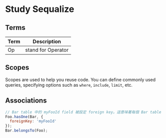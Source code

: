 # Study Sequalize

## Terms

| Term | Description        |
| ---- | ------------------ |
| Op   | stand for Operator |

## Scopes

Scopes are used to help you reuse code. You can define commonly used queries, specifying options such as `where`, `include`, `limit`, etc.

## Associations

```javascript
// Bar table 中的 myFooId field 被設定 foreign key。這意味著每個 Bar table 的 record 都將關聯到 Foo table 的一個 record，並且這個關聯是通過 Bar 的 myFooId 欄位的值與 Foo 表格的 id 欄位的值相匹配來建立的
Foo.hasOne(Bar, {
  foreignKey: 'myFooId'
});
Bar.belongsTo(Foo);
```
